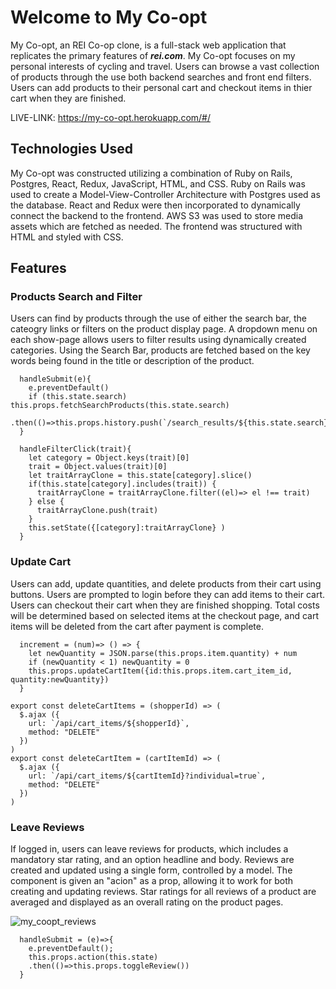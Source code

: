 <!-- # README

This README would normally document whatever steps are necessary to get the
application up and running.

Things you may want to cover:

* Ruby version

* System dependencies

* Configuration

* Database creation

* Database initialization

* How to run the test suite

* Services (job queues, cache servers, search engines, etc.)

* Deployment instructions

* ... -->
 
<!-- ![alt text](https://github.com/) finish wiht info to png  -->

# Welcome to My Co-opt
My Co-opt, an REI Co-op clone, is a full-stack web application that replicates the primary features of **_rei.com_**. My Co-opt focuses on my personal interests of cycling and travel. Users can browse a vast collection of products through the use both backend searches and front end filters. Users can add products to their personal cart and checkout items in thier cart when they are finished.  

LIVE-LINK: https://my-co-opt.herokuapp.com/#/


## Technologies Used
My Co-opt was constructed utilizing a combination of Ruby on Rails, Postgres, React, Redux, JavaScript, HTML, and CSS. Ruby on Rails was used to create a Model-View-Controller Architecture with Postgres used as the database. React and Redux were then incorporated to dynamically connect the backend to the frontend. AWS S3 was used to store media assets which are fetched as needed. The frontend was structured with HTML and styled with CSS.


## Features
### Products Search and Filter
Users can find by products through the use of either the search bar, the cateogry links or filters on the product display page. A dropdown menu on each show-page allows users to filter results using dynamically created categories. Using the Search Bar, products are fetched based on the key words being found in the title or description of the product. 
<!-- ![rainforest_search](https://user-images.githubusercontent.com/59151493/166298514-37f8a4fb-4f52-4fe7-8722-4bba67765f78.gif) -->

```
  handleSubmit(e){
    e.preventDefault()
    if (this.state.search) this.props.fetchSearchProducts(this.state.search)
    .then(()=>this.props.history.push(`/search_results/${this.state.search}`))
  }
```
```
  handleFilterClick(trait){
    let category = Object.keys(trait)[0]
    trait = Object.values(trait)[0]
    let traitArrayClone = this.state[category].slice()
    if(this.state[category].includes(trait)) {
      traitArrayClone = traitArrayClone.filter((el)=> el !== trait)
    } else {
      traitArrayClone.push(trait)
    }
    this.setState({[category]:traitArrayClone} )
  }

```

### Update Cart

<!-- ![my_coopt_cart](https://user-images.githubusercontent.com/) -->

Users can add, update quantities, and delete products from their cart using buttons. Users are prompted to login before they can add items to their cart. Users can checkout their cart when they are finished shopping. Total costs will be determined based on selected items at the checkout page, and cart items will be deleted from the cart after payment is complete.

```
  increment = (num)=> () => {
    let newQuantity = JSON.parse(this.props.item.quantity) + num
    if (newQuantity < 1) newQuantity = 0
    this.props.updateCartItem({id:this.props.item.cart_item_id, quantity:newQuantity})
  } 
```

```
export const deleteCartItems = (shopperId) => (
  $.ajax ({
    url: `/api/cart_items/${shopperId}`,
    method: "DELETE"
  })
)
export const deleteCartItem = (cartItemId) => (
  $.ajax ({
    url: `/api/cart_items/${cartItemId}?individual=true`,
    method: "DELETE"
  })
)
```

### Leave Reviews
If logged in, users can leave reviews for products, which includes a mandatory star rating, and an option headline and body. Reviews are created and updated using a single form, controlled by a model. The component is given an "acion" as a prop, allowing it to work for both creating and updating reviews. Star ratings for all reviews of a product are averaged and displayed as an overall rating on the product pages.

![my_coopt_reviews](https://user-images.githubusercontent.com/)

```
  handleSubmit = (e)=>{
    e.preventDefault();
    this.props.action(this.state)
    .then(()=>this.props.toggleReview())
  }
```
